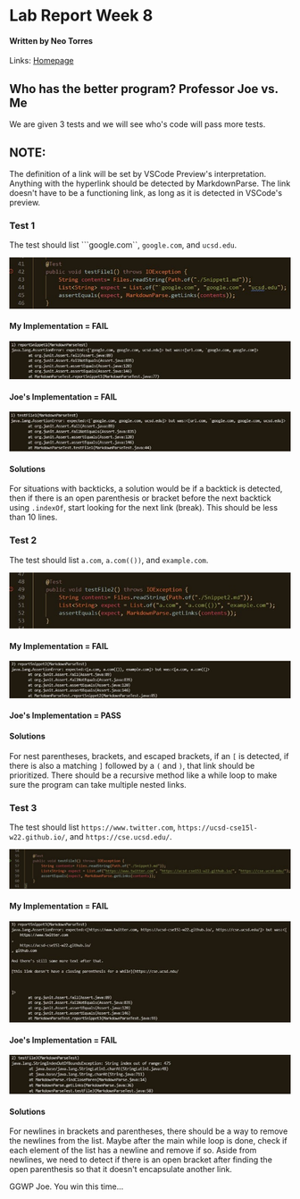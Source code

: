 # **Lab Report Week 8**
#### Written by Neo Torres

Links:
[Homepage](https://nickpizzablock.github.io/cse15l-lab-reports/)

## Who has the better program? Professor Joe vs. Me
We are given 3 tests and we will see who's code will pass more tests. 

## NOTE: 
The definition of a link will be set by VSCode Preview's interpretation. Anything with the hyperlink should be detected by MarkdownParse. The link doesn't have to be a functioning link, as long as it is detected in VSCode's preview.

### Test 1

The test should list ```google.com``, `google.com`, and `ucsd.edu`.

![Image](lrw8img/mdpJoeTest1.jpg)

#### My Implementation = FAIL

![Image](lrw8img/mdpJaredTestOut1.jpg)

#### Joe's Implementation = FAIL

![Image](lrw8img/mdpJoeTestOut1.jpg)

#### Solutions
For situations with backticks, a solution would be if a backtick is detected, then if there is an open parenthesis or bracket before the next backtick using `.indexOf`, start looking for the next link (break). This should be less than 10 lines. 

### Test 2

The test should list `a.com`, `a.com(())`, and `example.com`.

![Image](lrw8img/mdpJoeTest2.jpg)

#### My Implementation = FAIL

![Image](lrw8img/mdpJaredTestOut2.jpg)

#### Joe's Implementation = PASS

#### Solutions
For nest parentheses, brackets, and escaped brackets, if an `[` is detected, if there is also a matching `]` followed by a `(` and `)`, that link should be prioritized. There should be a recursive method like a while loop to make sure the program can take multiple nested links.
<!-- way to remember how many of the same parentheses, brackets, and escaped brackets is repeated and match their open with closed. Like if there is a `[` then an `[`, the code should start  -->

### Test 3

The test should list `https://www.twitter.com`, `https://ucsd-cse15l-w22.github.io/`, and `https://cse.ucsd.edu/`.

![Image](lrw8img/mdpJoeTest3.jpg)

#### My Implementation = FAIL

![Image](lrw8img/mdpJaredTestOut3.jpg)

#### Joe's Implementation = FAIL

![Image](lrw8img/mdpJoeTestOut3.jpg)

#### Solutions
For newlines in brackets and parentheses, there should be a way to remove the newlines from the list. Maybe after the main while loop is done, check if each element of the list has a newline and remove if so. Aside from newlines, we need to detect if there is an open bracket after finding the open parenthesis so that it doesn't encapsulate another link.

GGWP Joe. You win this time...